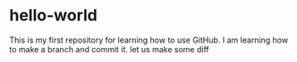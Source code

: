 # hello-world
This is my first repository for learning how to use GitHub.
I am learning how to make a branch and commit it.
let us make some diff
